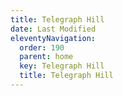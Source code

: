 ```yaml
---
title: Telegraph Hill
date: Last Modified
eleventyNavigation:
  order: 190
  parent: home
  key: Telegraph Hill
  title: Telegraph Hill
---
```

